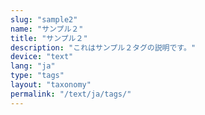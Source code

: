 ```yaml
---
slug: "sample2"
name: "サンプル２"
title: "サンプル２"
description: "これはサンプル２タグの説明です。"
device: "text"
lang: "ja"
type: "tags"
layout: "taxonomy"
permalink: "/text/ja/tags/"
---
```

